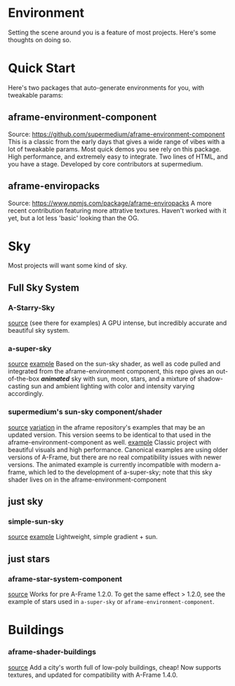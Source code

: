 # Environment
Setting the scene around you is a feature of most projects. Here's some thoughts on doing so.
# Quick Start
Here's two packages that auto-generate environments for you, with tweakable params:
## aframe-environment-component
Source: https://github.com/supermedium/aframe-environment-component
This is a classic from the early days that gives a wide range of vibes with a lot of tweakable params. Most quick demos you see rely on this package. High performance, and extremely easy to integrate. Two lines of HTML, and you have a stage. Developed by core contributors at supermedium.
## aframe-enviropacks
Source: https://www.npmjs.com/package/aframe-enviropacks
A more recent contribution featuring more attrative textures. Haven't worked with it yet, but a lot less 'basic' looking than the OG.
# Sky
Most projects will want some kind of sky.
## Full Sky System
### A-Starry-Sky
[source](https://github.com/Dante83/A-Starry-Sky)
(see there for examples)
A GPU intense, but incredibly accurate and beautiful sky system.
### a-super-sky
[source](https://github.com/kylebakerio/a-super-sky)
[example](https://glitch.com/edit/#!/a-super-sky-demo?path=index.html%3A1%3A0)
Based on the sun-sky shader, as well as code pulled and integrated from the aframe-environment component, this repo gives an out-of-the-box ***animated*** sky with sun, moon, stars, and a mixture of shadow-casting sun and ambient lighting with color and intensity varying accordingly.
### supermedium's sun-sky component/shader
[source](https://github.com/supermedium/superframe/tree/master/components/sun-sky/)
[variation](https://github.com/aframevr/aframe/blob/b164623dfa0d2548158f4b7da06157497cd4ea29/examples/test/shaders/shaders/sky.js) in the aframe repository's examples that may be an updated version. This version seems to be identical to that used in the aframe-environment-component as well.
[example](https://supermedium.com/superframe/components/sun-sky/)
Classic project with beautiful visuals and high performance. Canonical examples are using older versions of A-Frame, but there are no real compatibility issues with newer versions. The animated example is currently incompatible with modern a-frame, which led to the development of a-super-sky; note that this sky shader lives on in the aframe-environment-component
## just sky
### simple-sun-sky
[source](https://github.com/DougReeder/aframe-simple-sun-sky)
[example](https://dougreeder.github.io/aframe-simple-sun-sky/example.html)
Lightweight, simple gradient + sun.
## just stars
### aframe-star-system-component
[source](https://github.com/handeyeco/aframe-star-system-component)
Works for pre A-Frame 1.2.0. To get the same effect > 1.2.0, see the example of stars used in `a-super-sky` or `aframe-environment-component`.
# Buildings
### aframe-shader-buildings
[source](https://github.com/DougReeder/aframe-shader-buildings)
Add a city's worth full of low-poly buildings, cheap!
Now supports textures, and updated for compatibility with A-Frame 1.4.0.
